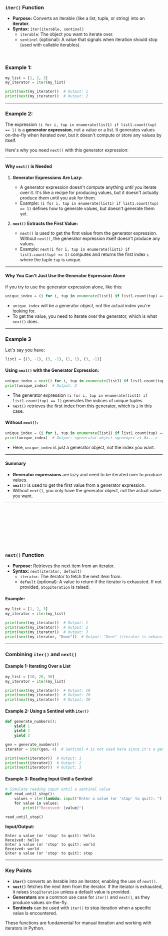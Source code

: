 

### **`iter()` Function**

- **Purpose:** Converts an iterable (like a list, tuple, or string) into an **iterator**.
- **Syntax:** `iter(iterable, sentinel)`
  - `iterable`: The object you want to iterate over.
  - `sentinel` (optional): A value that signals when iteration should stop (used with callable iterables).


<br>


### Example 1:
```python
my_list = [1, 2, 3]
my_iterator = iter(my_list)

print(next(my_iterator))  # Output: 1
print(next(my_iterator))  # Output: 2
```


---


### Example 2:
The expression `(i for i, tup in enumerate(list1) if list1.count(tup) == 1)` is a **generator expression**, not a value or a list. It generates values on-the-fly when iterated over, but it doesn't compute or store any values by itself.

Here's why you need `next()` with this generator expression:

---

#### Why `next()` is Needed

1. **Generator Expressions Are Lazy:**
   - A generator expression doesn't compute anything until you iterate over it. It's like a recipe for producing values, but it doesn't actually produce them until you ask for them.
   - Example: `(i for i, tup in enumerate(list1) if list1.count(tup) == 1)` defines how to generate values, but doesn't generate them yet.

2. **`next()` Extracts the First Value:**
   - `next()` is used to get the first value from the generator expression. Without `next()`, the generator expression itself doesn't produce any values.
   - Example: `next(i for i, tup in enumerate(list1) if list1.count(tup) == 1)` computes and returns the first index `i` where the tuple `tup` is unique.

---

#### Why You Can't Just Use the Generator Expression Alone

If you try to use the generator expression alone, like this:

```python
unique_index = (i for i, tup in enumerate(list1) if list1.count(tup) == 1)
```

- `unique_index` will be a generator object, not the actual index you're looking for.
- To get the value, you need to iterate over the generator, which is what `next()` does.

---

### Example 3

Let's say you have:

```python
list1 = [(3, -1), (3, -1), (1, 1), (3, -1)]
```

#### Using `next()` with the Generator Expression:

```python
unique_index = next(i for i, tup in enumerate(list1) if list1.count(tup) == 1)
print(unique_index)  # Output: 2
```

- The generator expression `(i for i, tup in enumerate(list1) if list1.count(tup) == 1)` generates the indices of unique tuples.
- `next()` retrieves the first index from this generator, which is `2` in this case.

#### Without `next()`:

```python
unique_index = (i for i, tup in enumerate(list1) if list1.count(tup) == 1)
print(unique_index)  # Output: <generator object <genexpr> at 0x...>
```

- Here, `unique_index` is just a generator object, not the index you want.

---

#### Summary

- **Generator expressions** are lazy and need to be iterated over to produce values.
- **`next()`** is used to get the first value from a generator expression.
- Without `next()`, you only have the generator object, not the actual value you want.
---




<br><br><br><br><br><br><br>

### **`next()` Function**

- **Purpose:** Retrieves the next item from an iterator.
- **Syntax:** `next(iterator, default)`
  - `iterator`: The iterator to fetch the next item from.
  - `default` (optional): A value to return if the iterator is exhausted. If not provided, `StopIteration` is raised.

#### Example:
```python
my_list = [1, 2, 3]
my_iterator = iter(my_list)

print(next(my_iterator))  # Output: 1
print(next(my_iterator))  # Output: 2
print(next(my_iterator))  # Output: 3
print(next(my_iterator, "Done"))  # Output: "Done" (iterator is exhausted)
```

---

### **Combining `iter()` and `next()`**

#### Example 1: Iterating Over a List
```python
my_list = [10, 20, 30]
my_iterator = iter(my_list)

print(next(my_iterator))  # Output: 10
print(next(my_iterator))  # Output: 20
print(next(my_iterator))  # Output: 30
```

#### Example 2: Using a Sentinel with `iter()`
```python
def generate_numbers():
    yield 1
    yield 2
    yield 3

gen = generate_numbers()
iterator = iter(gen, 4)  # Sentinel 4 is not used here since it's a generator

print(next(iterator))  # Output: 1
print(next(iterator))  # Output: 2
print(next(iterator))  # Output: 3
```

#### Example 3: Reading Input Until a Sentinel
```python
# Simulate reading input until a sentinel value
def read_until_stop():
    values = iter(lambda: input("Enter a value (or 'stop' to quit): "), "stop")
    for value in values:
        print(f"Received: {value}")

read_until_stop()
```
**Input/Output:**
```
Enter a value (or 'stop' to quit): hello
Received: hello
Enter a value (or 'stop' to quit): world
Received: world
Enter a value (or 'stop' to quit): stop
```

---

### **Key Points**

- **`iter()`** converts an iterable into an iterator, enabling the use of `next()`.
- **`next()`** fetches the next item from the iterator. If the iterator is exhausted, it raises `StopIteration` unless a default value is provided.
- **Generators** are a common use case for `iter()` and `next()`, as they produce values on-the-fly.
- **Sentinels** can be used with `iter()` to stop iteration when a specific value is encountered.

These functions are fundamental for manual iteration and working with iterators in Python.